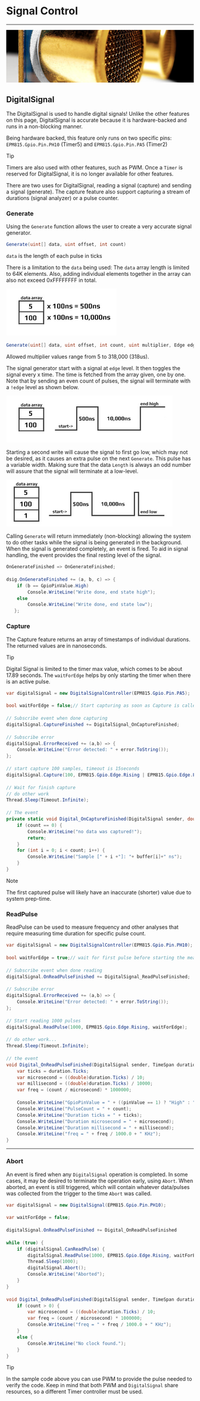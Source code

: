 # Signal Control
---
![HC-SR04 ultrasonic sensor](images/signal-control.jpg)

## DigitalSignal

The DigitalSignal is used to handle digital signals! Unlike the other features on this page, DigitalSignal is accurate because it is hardware-backed and runs in a non-blocking manner.

Being hardware backed, this feature only runs on two specific pins: `EPM815.Gpio.Pin.PH10` (Timer5) and `EPM815.Gpio.Pin.PA5` (Timer2)

> [!TIP]
> Timers are also used with other features, such as PWM. Once a `Timer` is reserved for DigitalSignal, it is no longer available for other features.

There are two uses for DigitalSignal, reading a signal (capture) and sending a signal (generate). The capture feature also support capturing a stream of durations (signal analyzer) or a pulse counter.

### Generate

Using the `Generate` function allows the user to create a very accurate signal generator.  

```cs
Generate(uint[] data, uint offset, int count)
```

`data` is the length of each pulse in ticks

There is a limitation to the `data` being used: The `data` array length is limited to 64K elements. Also, adding individual elements together in the array can also not exceed 0xFFFFFFFF in total.
 
![Default Timing](images/write1.jpg)
  
```cs
Generate(uint[] data, uint offset, int count, uint multiplier, Edge edge)
```
Allowed multiplier values range from 5 to 318,000 (318us). 

The signal generator start with a signal at `edge` level. It then toggles the signal every x time. The time is fetched from the array given, one by one. Note that by sending an even count of pulses, the signal will terminate with a `!edge` level as shown below.

![Signal Example](images/write2.jpg)

Starting a second write will cause the signal to first go low, which may not be desired, as it causes an extra pulse on the next `Generate`. This pulse has a variable width. Making sure that the data `Length` is always an odd number will assure that the signal will terminate at a low-level.

![Signal Example](images/write3.jpg) 

Calling `Generate` will return immediately (non-blocking) allowing the system to do other tasks while the signal is being generated in the background. When the signal is generated completely, an event is fired. To aid in signal handling, the event provides the final resting level of the signal.

```cs
OnGenerateFinished => OnGenerateFinished;

dsig.OnGenerateFinished += (a, b, c) => {
    if (b == GpioPinValue.High)
        Console.WriteLine("Write done, end state high");
    else
        Console.WriteLine("Write done, end state low");
   };
```

### Capture
The Capture feature returns an array of timestamps of individual durations. The returned values are in nanoseconds.

> [!TIP]
> Digital Signal is limited to the timer max value, which comes to be about 17.89 seconds. The `waitForEdge` helps by only starting the timer when there is an active pulse.

```cs
var digitalSignal = new DigitalSignalController(EPM815.Gpio.Pin.PA5);

bool waitForEdge = false;// Start capturing as soon as Capture is called

// Subscribe event when done capturing
digitalSignal.CaptureFinished += DigitalSignal_OnCaptureFinished;

// Subscribe error
digitalSignal.ErrorReceived += (a,b) => { 
	Console.WriteLine("Error detected: " + error.ToString());
};
                      
// start capture 100 samples, timeout is 15seconds
digitalSignal.Capture(100, EPM815.Gpio.Edge.Rising | EPM815.Gpio.Edge.Falling, waitForEdge, TimeSpan.FromSeconds(15));

// Wait for finish capture
// do other work
Thread.Sleep(Timeout.Infinite); 

// The event
private static void Digital_OnCaptureFinished(DigitalSignal sender, double[] buffer, uint count, uint initialState, bool aborted) {
    if (count == 0) {
        Console.WriteLine("no data was captured!");
        return;
    }
    for (int i = 0; i < count; i++) {
        Console.WriteLine("Sample [" + i +"]: "+ buffer[i]+" ns");
    }
}
```
> [!NOTE]
> The first captured pulse will likely have an inaccurate (shorter) value due to system prep-time.

### ReadPulse

ReadPulse can be used to measure frequency and other analyses that require measuring time duration for specific pulse count.

```cs
var digitalSignal = new DigitalSignalController(EPM815.Gpio.Pin.PH10);

bool waitForEdge = true;// wait for first pulse before starting the measurement

// Subscribe event when done reading
digitalSignal.OnReadPulseFinished += DigitalSignal_ReadPulseFinished;   

// Subscribe error
digitalSignal.ErrorReceived += (a,b) => { 
	Console.WriteLine("Error detected: " + error.ToString());
};        

// Start reading 1000 pulses
digitalSignal.ReadPulse(1000, EPM815.Gpio.Edge.Rising, waitForEdge);

// do other work...
Thread.Sleep(Timeout.Infinite);

// the event
void Digital_OnReadPulseFinished(DigitalSignal sender, TimeSpan duration, uint count, uint pinValue, bool aborted) {
    var ticks = duration.Ticks;
    var microsecond = ((double)duration.Ticks) / 10;
    var millisecond = ((double)duration.Ticks) / 10000;
    var freq = (count / microsecond) * 1000000;

    Console.WriteLine("GpioPinValue = " + ((pinValue == 1) ? "High" : "Low"));
    Console.WriteLine("PulseCount = " + count);
    Console.WriteLine("Duration ticks = " + ticks);
    Console.WriteLine("Duration microsecond = " + microsecond);
    Console.WriteLine("Duration millisecond = " + millisecond);
    Console.WriteLine("freq = " + freq / 1000.0 + " KHz");
}
```

---
### Abort

An event is fired when any `DigitalSignal` operation is completed. In some cases, it may be desired to terminate the operation early, using `Abort`. When aborted, an event is still triggered, which will contain whatever data/pulses was collected from the trigger to the time `Abort` was called.

```cs
var digitalSignal = new DigitalSignal(EPM815.Gpio.Pin.PH10);

var waitForEdge = false;

digitalSignal.OnReadPulseFinished += Digital_OnReadPulseFinished

while (true) {
    if (digitalSignal.CanReadPulse) {
        digitalSignal.ReadPulse(1000, EPM815.Gpio.Edge.Rising, waitForEdge);                  
        Thread.Sleep(1000);                    
        digitalSignal.Abort();
        Console.WriteLine("Aborted");
    }
}
      
void Digital_OnReadPulseFinished(DigitalSignal sender, TimeSpan duration, uint count, uint pinValue, bool aborted) {
    if (count > 0) {
        var microsecond = ((double)duration.Ticks) / 10;
        var freq = (count / microsecond) * 1000000;
        Console.WriteLine("freq = " + freq / 1000.0 + " KHz");
    }
    else {
        Console.WriteLine("No clock found.");
    }
}
```

> [!TIP] 
> In the sample code above you can use PWM to provide the pulse needed to verify the code. Keep in mind that both PWM and `DigitalSignal` share resources, so a different Timer controller must be used.



